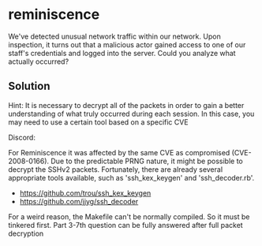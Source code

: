 # reminiscence

We've detected unusual network traffic within our network. 
Upon inspection, it turns out that a malicious actor gained access to one of our staff's credentials and logged into the server. 
Could you analyze what actually occurred?

## Solution

Hint: It is necessary to decrypt all of the packets in order to gain a better understanding of what truly occurred during each session. 
In this case, you may need to use a certain tool based on a specific CVE

Discord:

For Reminiscence it was affected by the same CVE as compromised (CVE-2008-0166). 
Due to the predictable PRNG nature, it might be possible to decrypt the SSHv2 packets. 
Fortunately, there are already several appropriate tools available, such as 'ssh_kex_keygen' and 'ssh_decoder.rb'.

- https://github.com/trou/ssh_kex_keygen
- https://github.com/jjyg/ssh_decoder

For a weird reason, the Makefile can't be normally compiled. 
So it must be tinkered first. Part 3-7th question can be fully answered after full packet decryption

